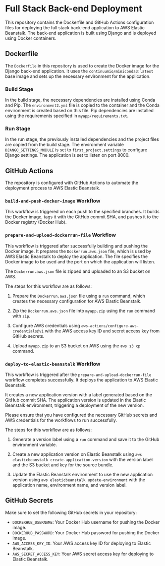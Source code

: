 # Full Stack Back-end Deployment

This repository contains the Dockerfile and GitHub Actions configuration files for deploying the full stack back-end application to AWS Elastic Beanstalk. The back-end application is built using Django and is deployed using Docker containers.

## Dockerfile

The `Dockerfile` in this repository is used to create the Docker image for the Django back-end application. It uses the `continuumio/miniconda3:latest` base image and sets up the necessary environment for the application.

### Build Stage

In the build stage, the necessary dependencies are installed using Conda and Pip. The `environment2.yml` file is copied to the container and the Conda environment is created based on this file. Pip dependencies are installed using the requirements specified in `myapp/requirements.txt`.

### Run Stage

In the run stage, the previously installed dependencies and the project files are copied from the build stage. The environment variable `DJANGO_SETTINGS_MODULE` is set to `first_project.settings` to configure Django settings. The application is set to listen on port 8000.

## GitHub Actions

The repository is configured with GitHub Actions to automate the deployment process to AWS Elastic Beanstalk.

### `build-and-push-docker-image` Workflow

This workflow is triggered on each push to the specified branches. It builds the Docker image, tags it with the GitHub commit SHA, and pushes it to the Docker registry (Docker Hub).

### `prepare-and-upload-dockerrun-file` Workflow

This workflow is triggered after successfully building and pushing the Docker image. It prepares the `Dockerrun.aws.json` file, which is used by AWS Elastic Beanstalk to deploy the application. The file specifies the Docker image to be used and the port on which the application will listen.

The `Dockerrun.aws.json` file is zipped and uploaded to an S3 bucket on AWS.

The steps for this workflow are as follows:

1. Prepare the `Dockerrun.aws.json` file using a `run` command, which creates the necessary configuration for AWS Elastic Beanstalk.

2. Zip the `Dockerrun.aws.json` file into `myapp.zip` using the `run` command with `zip`.

3. Configure AWS credentials using `aws-actions/configure-aws-credentials@v1` with the AWS access key ID and secret access key from GitHub secrets.

4. Upload `myapp.zip` to an S3 bucket on AWS using the `aws s3 cp` command.

### `deploy-to-elastic-beanstalk` Workflow

This workflow is triggered after the `prepare-and-upload-dockerrun-file` workflow completes successfully. It deploys the application to AWS Elastic Beanstalk.

It creates a new application version with a label generated based on the GitHub commit SHA. The application version is updated in the Elastic Beanstalk environment, triggering a deployment of the new version.

Please ensure that you have configured the necessary GitHub secrets and AWS credentials for the workflows to run successfully.

The steps for this workflow are as follows:

1. Generate a version label using a `run` command and save it to the GitHub environment variable.

2. Create a new application version on Elastic Beanstalk using `aws elasticbeanstalk create-application-version` with the version label and the S3 bucket and key for the source bundle.

3. Update the Elastic Beanstalk environment to use the new application version using `aws elasticbeanstalk update-environment` with the application name, environment name, and version label.


## GitHub Secrets

Make sure to set the following GitHub secrets in your repository:

- `DOCKERHUB_USERNAME`: Your Docker Hub username for pushing the Docker image.
- `DOCKERHUB_PASSWORD`: Your Docker Hub password for pushing the Docker image.
- `AWS_ACCESS_KEY_ID`: Your AWS access key ID for deploying to Elastic Beanstalk.
- `AWS_SECRET_ACCESS_KEY`: Your AWS secret access key for deploying to Elastic Beanstalk.

